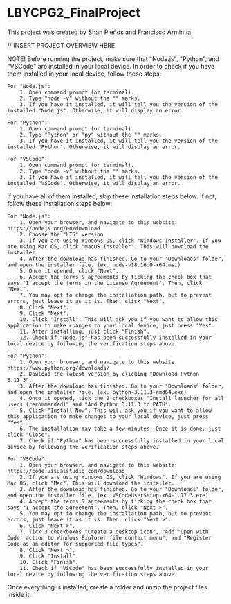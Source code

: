 # LBYCPG2_FinalProject
This project was created by Shan Pleños and Francisco Armintia.

// INSERT PROJECT OVERVIEW HERE

NOTE! Before running the project, make sure that "Node.js", "Python", and "VSCode" are installed in your local device. In order to check if you have them installed in your local device, follow these steps:

    For "Node.js":
        1. Open command prompt (or terminal).
        2. Type "node -v" without the "" marks. 
        3. If you have it installed, it will tell you the version of the installed "Node.js". Otherwise, it will display an error.
    
    For "Python":
        1. Open command prompt (or terminal).
        2. Type "Python" or "py" without the "" marks.
        3. If you have it installed, it will tell you the version of the installed "Python". Otherwise, it will display an error.

    For "VSCode":
        1. Open command prompt (or terminal).
        2. Type "code -v" without the "" marks.
        3. If you have it installed, it will tell you the version of the installed "VSCode". Otherwise, it will display an error.

If you have all of them installed, skip these installation steps below. If not, follow these installation steps below:

    For "Node.js":
        1. Open your browser, and navigate to this website: https://nodejs.org/en/download
        2. Choose the "LTS" version
        3. If you are using Windows OS, click "Windows Installer". If you are using Mac OS, click "macOS Installer". This will download the installer.
        4. After the download has finished. Go to your "Downloads" folder, and open the installer file. (ex. node-v18.16.0-x64.msi)
        5. Once it opened, click "Next".
        6. Accept the terms & agreements by ticking the check box that says "I accept the terms in the License Agreement". Then, click "Next".
        7. You may opt to change the installation path, but to prevent errors, just leave it as it is. Then, click "Next".
        8. Click "Next".
        9. Click "Next".
        10. Click "Install". This will ask you if you want to allow this application to make changes to your local device, just press "Yes".
        11. After installing, just click "Finish".
        12. Check if "Node.js" has been successfully installed in your local device by following the verification steps above.

    For "Python":
        1. Open your browser, and navigate to this website: https://www.python.org/downloads/
        2. Dowload the latest version by clicking "Download Python 3.11.3".
        3. After the download has finished. Go to your "Downloads" folder, and open the installer file. (ex. python-3.11.3-amd64.exe)
        4. Once it opened, tick the 2 checkboxes "Install launcher for all users (recommended)" and "Add Python 3.11.3 to PATH".
        5. Click "Install Now". This will ask you if you want to allow this application to make changes to your local device, just press "Yes".
        6. The installation may take a few minutes. Once it is done, just click "Close".
        7. Check if "Python" has been successfully installed in your local device by following the verification steps above.

    For "VSCode":
        1. Open your browser, and navigate to this website: https://code.visualstudio.com/download
        2. If you are using Windows OS, click "Windows". If you are using Mac OS, click "Mac". This will download the installer.
        3. After the download has finished. Go to your "Downloads" folder, and open the installer file. (ex. VSCodeUserSetup-x64-1.77.3.exe)
        4. Accept the terms & agreements by ticking the check box that says "I accept the agreement". Then, click "Next >".
        5. You may opt to change the installation path, but to prevent errors, just leave it as it is. Then, click "Next >".
        6. Click "Next >".
        7. Tick 3 checkboxes "Create a desktop icon", "Add 'Open with Code' action to Windows Explorer file context menu", and "Register Code as an editor for supported file types".
        8. Click "Next >".
        9. Click "Install".
        10. Click "Finish".
        11. Check if "VSCode" has been successfully installed in your local device by following the verification steps above.

Once everything is installed, create a folder and unzip the project files inside it.

